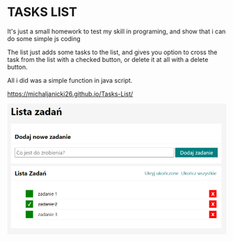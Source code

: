 # TASKS LIST
It's just a small homework to test my skill in programing, and show that i can do some simple js coding

The list just adds some tasks to the list, and gives you option to cross the task from the list with a checked button, or delete it at all with a delete button.

All i did was a simple function in java script.

https://michaljanicki26.github.io/Tasks-List/

![sample](images/sample.png)
